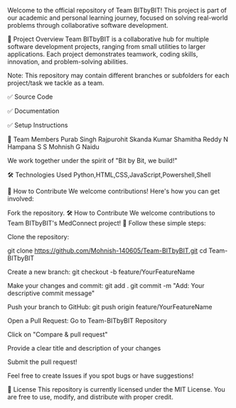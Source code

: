 Welcome to the official repository of Team BITbyBIT!
This project is part of our academic and personal learning journey, focused on solving real-world problems through collaborative software development.

🚀 Project Overview
Team BITbyBIT is a collaborative hub for multiple software development projects, ranging from small utilities to larger applications. Each project demonstrates teamwork, coding skills, innovation, and problem-solving abilities.

Note: This repository may contain different branches or subfolders for each project/task we tackle as a team.


✅ Source Code

✅ Documentation

✅ Setup Instructions

👥 Team Members
    Purab Singh Rajpurohit
    Skanda Kumar 
    Shamitha Reddy N
    Hampana S S
    Mohnish G Naidu

We work together under the spirit of "Bit by Bit, we build!"

🛠️ Technologies Used
Python,HTML,CSS,JavaScript,Powershell,Shell


📜 How to Contribute
We welcome contributions! Here's how you can get involved:

Fork the repository.
🛠️ How to Contribute
We welcome contributions to Team BITbyBIT's MedConnect project! 🚀
Follow these simple steps:

Clone the repository:

git clone https://github.com/Mohnish-140605/Team-BITbyBIT.git
cd Team-BITbyBIT


Create a new branch:
git checkout -b feature/YourFeatureName

Make your changes and commit:
git add .
git commit -m "Add: Your descriptive commit message"

Push your branch to GitHub:
git push origin feature/YourFeatureName


Open a Pull Request:
Go to Team-BITbyBIT Repository


Click on "Compare & pull request"

Provide a clear title and description of your changes

Submit the pull request!



Feel free to create Issues if you spot bugs or have suggestions!

📄 License
This repository is currently licensed under the MIT License.
You are free to use, modify, and distribute with proper credit.

